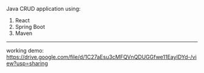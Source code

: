 Java CRUD application using:
1. React
2. Spring Boot
3. Maven
--------
working demo: https://drive.google.com/file/d/1C27aEsu3cMFQVnQDUGGfwe11EayIDYd-/view?usp=sharing
